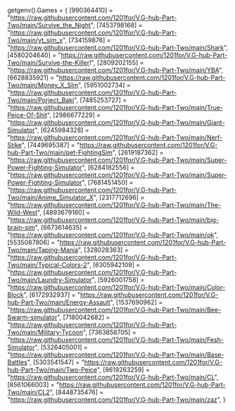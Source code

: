 getgenv().Games = {
    [990364410] = "https://raw.githubusercontent.com/1201for/V.G-hub-Part-Two/main/Survive_the_Night",
    [7453798168] = "https://raw.githubusercontent.com/1201for/V.G-hub-Part-Two/main/yt_sim_x",
    [734159876] = "https://raw.githubusercontent.com/1201for/V.G-hub-Part-Two/main/Shark",
    [4580204640] = "https://raw.githubusercontent.com/1201for/V.G-hub-Part-Two/main/Survive-the-Killer!",
    [2809202155] = "https://raw.githubusercontent.com/1201for/V.G-hub-Part-Two/main/YBA",
    [6628835921] = "https://raw.githubusercontent.com/1201for/V.G-hub-Part-Two/main/Money_X_SIm",
    [5951002734] = "https://raw.githubusercontent.com/1201for/V.G-hub-Part-Two/main/Porject_Baki",
    [7485253727] = "https://raw.githubusercontent.com/1201for/V.G-hub-Part-Two/main/True-Peice-Of-Shit",
    [2986677229] = "https://raw.githubusercontent.com/1201for/V.G-hub-Part-Two/main/Giant-Simulator",
    [6245984328] = "https://raw.githubusercontent.com/1201for/V.G-hub-Part-Two/main/Nerf-Stike",
    [7449695387] = "https://raw.githubusercontent.com/1201for/V.G-hub-Part-Two/main/pet-FightingSim",
    [2619187362] = "https://raw.githubusercontent.com/1201for/V.G-hub-Part-Two/main/Super-Power-Fighting-Simulator",
    [6284182556] = "https://raw.githubusercontent.com/1201for/V.G-hub-Part-Two/main/Super-Power-Fighting-Simulator",
    [7681451450] = "https://raw.githubusercontent.com/1201for/V.G-hub-Part-Two/main/Anime_Simulator_X",
    [2317712696] = "https://raw.githubusercontent.com/1201for/V.G-hub-Part-Two/main/The-Wild-West",
    [4893679160] = "https://raw.githubusercontent.com/1201for/V.G-hub-Part-Two/main/big-brain-sim",
    [6673614635] = "https://raw.githubusercontent.com/1201for/V.G-hub-Part-Two/main/ok",
    [5535087806] = "https://raw.githubusercontent.com/1201for/V.G-hub-Part-Two/main/Taping-Mania",
    [328028363] = "https://raw.githubusercontent.com/1201for/V.G-hub-Part-Two/main/Typical-Colors-2",
    [6305942109] = "https://raw.githubusercontent.com/1201for/V.G-hub-Part-Two/main/Laundry-Simulator",
    [5926001758] = "https://raw.githubusercontent.com/1201for/V.G-hub-Part-Two/main/Color-Block",
    [6172932937] = "https://raw.githubusercontent.com/1201for/V.G-hub-Part-Two/main/Energy-Assault",
    [1537690962] = "https://raw.githubusercontent.com/1201for/V.G-hub-Part-Two/main/Bee-Swarm-simulator",
    [7180042682] = "https://raw.githubusercontent.com/1201for/V.G-hub-Part-Two/main/Military-Tycoon",
    [7363858705] = "https://raw.githubusercontent.com/1201for/V.G-hub-Part-Two/main/Fesh-Simulator",
    [5326405001] = "https://raw.githubusercontent.com/1201for/V.G-hub-Part-Two/main/Base-Battles",
    [5303541547] = "https://raw.githubusercontent.com/1201for/V.G-hub-Part-Two/main/Two-Peice",
    [8619263259] = "https://raw.githubusercontent.com/1201for/V.G-hub-Part-Two/main/CL",
    [8561066003] = "https://raw.githubusercontent.com/1201for/V.G-hub-Part-Two/main/CL2",
    [8448735476] = "https://raw.githubusercontent.com/1201for/V.G-hub-Part-Two/main/zaz",
}
